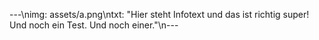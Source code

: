 ---\nimg: assets/a.png\ntxt: "Hier steht Infotext und das ist richtig super!
Und noch ein Test. Und noch einer."\n---
